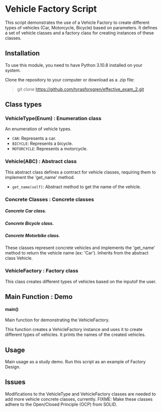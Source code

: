 # Vehicle Factory Script

This script demonstrates the use of a Vehicle Factory to create different types of vehicles (Car, Motorcycle, Bicycle) based on parameters. It defines a set of vehicle classes and a factory class for creating instances of these
classes.

## Installation

To use this module, you need to have Python 3.10.8 installed on your system.

Clone the repository to your computer or download as a .zip file:

> git clone https://github.com/tyrasforsgren/effective_exam_2.git


## Class types

### VehicleType(Enum) : Enumeration class

An enumeration of vehicle types.

- `CAR`: Represents a car.
- `BICYCLE`: Represents a bicycle.
- `MOTORCYCLE`: Represents a motorcycle.

### Vehicle(ABC) : Abstract class

This abstract class defines a contract for vehicle classes, requiring them
to implement the 'get_name' method.

- `get_name(self)`: Abstract method to get the name of the vehicle.

### Concrete Classes : Concrete classes

##### Concrete Car class.
##### Concrete Bicycle class.
##### Concrete Motorbike class.

These classes represent concrete vehicles and implements the 'get_name' method
to return the vehicle name (ex: 'Car'). Inherits from the abstract class Vehicle.

### VehicleFactory : Factory class

This class creates different types of vehicles based on the inputof the user.

## Main Function : Demo

#### main()

Main function for demonstrating the VehicleFactory.

This function creates a VehicleFactory instance and uses it to create different types of vehicles. It prints the names of the created vehicles.

## Usage

Main usage as a study demo. Run this script as an example of Factory Design.

## Issues

Modifications to the VehicleType and VehicleFactory classes are needed to add more
vehicle concrete classes, currently.
FIXME: Make these classes adhere to the Open/Closed Principle (OCP) from SOLID.
